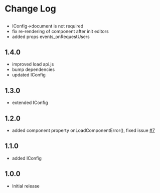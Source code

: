 # Change Log

##
- IConfig->document is not required
- fix re-rendering of component after init editors
- added props events_onRequestUsers

## 1.4.0
- improved load api.js
- bump dependencies
- updated IConfig

## 1.3.0
- extended IConfig

## 1.2.0
- added component property onLoadComponentError(), fixed issue [#7](https://github.com/ONLYOFFICE/onlyoffice-alfresco/issues/7)

## 1.1.0
- added IConfig

## 1.0.0
- Initial release
